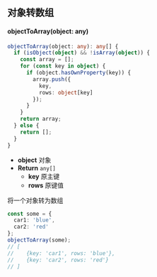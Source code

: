 ## 对象转数组

#### objectToArray(object: any)

```typescript
objectToArray(object: any): any[] {
  if (isObject(object) && !isArray(object)) {
    const array = [];
    for (const key in object) {
      if (object.hasOwnProperty(key)) {
        array.push({
          key,
          rows: object[key]
        });
      }
    }
    return array;
  } else {
    return [];
  }
}
```

- **object** 对象
- **Return** `any[]`
  - **key** 原主键
  - **rows** 原键值

将一个对象转为数组

```typescript
const some = {
  car1: 'blue',
  car2: 'red'
};
objectToArray(some);
// [
//    {key: 'car1', rows: 'blue'},
//    {key: 'car2', rows: 'red'}
// ]
```
